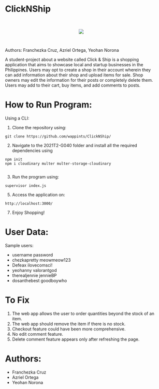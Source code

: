 # ClickNShip

<br/><p align="center"><img src="https://res.cloudinary.com/dmgb45kl0/image/upload/v1621863005/logo_ieinpn.png"></p><br/>

Authors: Franchezka Cruz, Azriel Ortega, Yeohan Norona 

A student-project about a website called Click & Ship is a shopping application that aims to showcase local and startup
businesses in the Philippines. Users may opt to create a shop in their account wherein
they can add information about their shop and upload items for sale. Shop owners
may edit the information for their posts or completely delete them. Users may add to
their cart, buy items, and add comments to posts.

# How to Run Program:

Using a CLI:

1. Clone the repository using:

```
git clone https://github.com/wappints/ClickNShip/
```

2. Navigate to the 2021T2-G040 folder and install all the required dependencies using 
```
npm init 
npm i cloudinary multer multer-storage-cloudinary


```
3. Run the program using:

```
supervisor index.js
```


5. Access the application on:

```
http://localhost:3000/
```

7. Enjoy Shopping!

# User Data:

Sample users:
- username            password
- chezkapretty        meowmeow123
- Defeax              ilovecomsci!
- yeohanny            valorantgod
- therealjennie       jennieBP
- dosanthebest        goodboywho

# To Fix
1. The web app allows the user to order quantities beyond the stock of an item.
2. The web app should remove the item if there is no stock.
3. Checkout feature could have been more comprehensive.
4. No edit comment feature.
5. Delete comment feature appears only after refreshing the page.
  
# Authors:

- Franchezka Cruz
- Azriel Ortega
- Yeohan Norona
